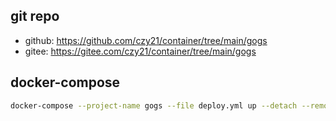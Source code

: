 ## git repo
  - github: https://github.com/czy21/container/tree/main/gogs
  - gitee: https://gitee.com/czy21/container/tree/main/gogs
## docker-compose
```bash
docker-compose --project-name gogs --file deploy.yml up --detach --remove-orphans
```